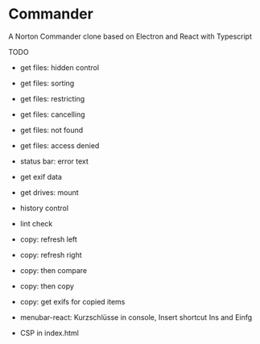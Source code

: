 # Commander
A Norton Commander clone based on Electron and React with Typescript

TODO
* get files: hidden control
* get files: sorting
* get files: restricting
* get files: cancelling
* get files: not found
* get files: access denied
* status bar: error text
* get exif data
* get drives: mount
* history control
* lint check

* copy: refresh left 
* copy: refresh right 
* copy: then compare
* copy: then copy
* copy: get exifs for copied items

* menubar-react: Kurzschlüsse in console, Insert shortcut Ins and Einfg

* CSP in index.html
